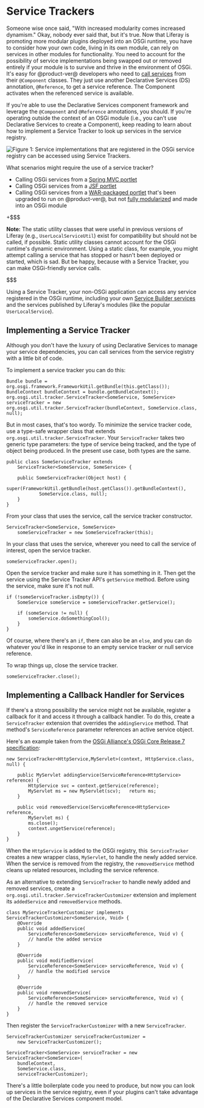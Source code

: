 # Service Trackers [](id=service-trackers)

Someone wise once said, "With increased modularity comes increased dynamism."
Okay, nobody ever said that, but it's true. Now that Liferay is promoting more
modular plugins deployed into an OSGi runtime, you have to consider how your
own code, living in its own module, can rely on services in other modules for
functionality. You need to account for the possibility of service
implementations being swapped out or removed entirely if your module is to
survive and thrive in the environment of OSGi. It's easy for @product-ver@
developers who need to [call services](/develop/tutorials/-/knowledge_base/7-0/finding-and-invoking-liferay-services)
from their `@Component` classes. They just use another Declarative Services (DS)
annotation, `@Reference`, to get a service reference. The Component activates when the referenced service is available. 

If you're able to use the Declarative Services component framework and leverage
the `@Component` and `@Reference` annotations, you should. If you're operating
outside the context of an OSGi module (i.e., you can't use Declarative
Services to create a Component), keep reading to learn about how to implement a
Service Tracker to look up services in the service registry. 

![Figure 1: Service implementations that are registered in the OSGi service registry can be accessed using Service Trackers.](../../images/service-registry.png)

What scenarios might require the use of a service tracker?

-  Calling OSGi services from a [Spring MVC portlet](/develop/tutorials/-/knowledge_base/7-0/spring-mvc)
-  Calling OSGi services from a [JSF portlet](/develop/tutorials/-/knowledge_base/7-0/jsf-portlets-with-liferay-faces)
-  Calling OSGi services from a [WAR-packaged portlet](/develop/tutorials/-/knowledge_base/7-0/upgrading-plugins-to-liferay-7)
  that's been upgraded to run on @product-ver@, but not
  [fully modularized](/develop/tutorials/-/knowledge_base/7-0/modularizing-an-existing-portlet)
  and made into an OSGi module

+$$$

**Note:**  The static utility classes that were useful in previous versions of
Liferay (e.g., `UserLocalServiceUtil`) exist for compatibility but should not be
called, if possible.  Static utility classes cannot account for the OSGi
runtime's dynamic environment. Using a static class, for example, you might
attempt calling a service that has stopped or hasn't been deployed or started,
which is sad. But be happy, because with a Service Tracker, you can make
OSGi-friendly service calls.

$$$

Using a Service Tracker, your non-OSGi application can access any service
registered in the OSGi runtime, including your own
[Service Builder services](/develop/tutorials/-/knowledge_base/7-0/what-is-service-builder)
and the services published by Liferay's modules (like the popular
`UserLocalService`).

## Implementing a Service Tracker [](id=implementing-a-service-tracker)

Although you don't have the luxury of using Declarative Services to manage your
service dependencies, you can call services from the service registry with a
little bit of code.

To implement a service tracker you can do this:

    Bundle bundle = org.osgi.framework.FrameworkUtil.getBundle(this.getClass());
    BundleContext bundleContext = bundle.getBundleContext();
    org.osgi.util.tracker.ServiceTracker<SomeService, SomeService> serviceTracker = new 
    org.osgi.util.tracker.ServiceTracker(bundleContext, SomeService.class, null);

But in most cases, that's too wordy. To minimize the service tracker code, use a
type-safe wrapper class that extends `org.osgi.util.tracker.ServiceTracker`.
Your `ServiceTracker` takes two generic type parameters: the type of service
being tracked, and the type of object being produced. In the present use case,
both types are the same.

    public class SomeServiceTracker extends 
        ServiceTracker<SomeService, SomeService> {     

        public SomeServiceTracker(Object host) {
            super(FrameworkUtil.getBundle(host.getClass()).getBundleContext(), 
                SomeService.class, null);     
        } 
    }

From your class that uses the service, call the service tracker constructor. 

    ServiceTracker<SomeService, SomeService>
        someServiceTracker = new SomeServiceTracker(this);

In your class that uses the service, wherever you need to call the service of
interest, open the service tracker. 

    someServiceTracker.open();

Open the service tracker and make sure it has something in it. Then get the
service using the Service Tracker API's `getService` method. Before using the
service, make sure it's not null.  

    if (!someServiceTracker.isEmpty()) {
        SomeService someService = someServiceTracker.getService();

        if (someService != null) {
            someService.doSomethingCool();
        }
    }

Of course, where there's an `if`, there can also be an `else`, and you can do
whatever you'd like in response to an empty service tracker or null service
reference. 

To wrap things up, close the service tracker. 

    someServiceTracker.close(); 

## Implementing a Callback Handler for Services [](id=implementing-a-callback-handler-for-services)

If there's a strong possibility the service might not be available, register a
callback for it and access it through a callback handler. To do this, create a
`ServiceTracker` extension that overrides the `addingService` method. That
method's `ServiceReference` parameter references an active service object. 

Here's an example taken from the [OSGi Alliance's OSGi Core Release 7 specification](https://osgi.org/specification/osgi.core/7.0.0/util.tracker.html#d0e51991):

    new ServiceTracker<HttpService,MyServlet>(context, HttpService.class, null) {

        public MyServlet addingService(ServiceReference<HttpService> reference) {
            HttpService svc = context.getService(reference);
            MyServlet ms = new MyServlet(scv);   return ms;
        }

        public void removedService(ServiceReference<HttpService> reference,
            MyServlet ms) {
            ms.close();
            context.ungetService(reference);
        }
    }

When the `HttpService` is added to the OSGi registry, this` ServiceTracker`
creates a new wrapper class, `MyServlet`, to handle the newly added service.
When the service is removed from the registry, the `removedService` method
cleans up related resources, including the service reference. 

As an alternative to extending `ServiceTracker` to handle newly added and
removed services, create a `org.osgi.util.tracker.ServiceTrackerCustomizer`
extension and implement its `addedService` and `removedService` methods. 

    class MyServiceTrackerCustomizer implements ServiceTrackerCustomizer<SomeService, Void> {
        @Override
        public void addedService(
            ServiceReference<SomeService> serviceReference, Void v) {
            // handle the added service
        }

        @Override
        public void modifiedService(
            ServiceReference<SomeService> serviceReference, Void v) {
            // handle the modified service
        }

        @Override
        public void removedService(
            ServiceReference<SomeService> serviceReference, Void v) {
            // handle the removed service
        }
    }

 Then register the `ServiceTrackerCustomizer` with a new `ServiceTracker`.
 
    ServiceTrackerCustomizer serviceTrackerCustomizer =
        new ServiceTrackerCustomizer();

    ServiceTracker<SomeService> serviceTracker = new ServiceTracker<SomeService>(
        bundleContext, 
        SomeService.class,
        serviceTrackerCustomizer);

There's a little boilerplate code you need to produce, but now you can look up
services in the service registry, even if your plugins can't take advantage of
the Declarative Services component model. 
